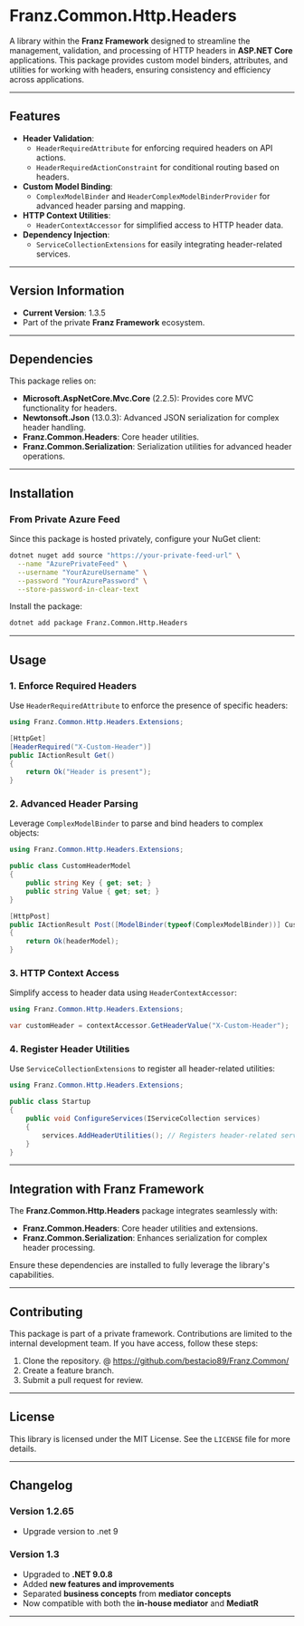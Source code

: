 ﻿# **Franz.Common.Http.Headers**

A library within the **Franz Framework** designed to streamline the management, validation, and processing of HTTP headers in **ASP.NET Core** applications. This package provides custom model binders, attributes, and utilities for working with headers, ensuring consistency and efficiency across applications.

---

## **Features**

- **Header Validation**:
  - `HeaderRequiredAttribute` for enforcing required headers on API actions.
  - `HeaderRequiredActionConstraint` for conditional routing based on headers.
- **Custom Model Binding**:
  - `ComplexModelBinder` and `HeaderComplexModelBinderProvider` for advanced header parsing and mapping.
- **HTTP Context Utilities**:
  - `HeaderContextAccessor` for simplified access to HTTP header data.
- **Dependency Injection**:
  - `ServiceCollectionExtensions` for easily integrating header-related services.

---

## **Version Information**

- **Current Version**:  1.3.5
- Part of the private **Franz Framework** ecosystem.

---

## **Dependencies**

This package relies on:
- **Microsoft.AspNetCore.Mvc.Core** (2.2.5): Provides core MVC functionality for headers.
- **Newtonsoft.Json** (13.0.3): Advanced JSON serialization for complex header handling.
- **Franz.Common.Headers**: Core header utilities.
- **Franz.Common.Serialization**: Serialization utilities for advanced header operations.

---

## **Installation**

### **From Private Azure Feed**
Since this package is hosted privately, configure your NuGet client:

```bash
dotnet nuget add source "https://your-private-feed-url" \
  --name "AzurePrivateFeed" \
  --username "YourAzureUsername" \
  --password "YourAzurePassword" \
  --store-password-in-clear-text
```

Install the package:

```bash
dotnet add package Franz.Common.Http.Headers  
```

---

## **Usage**

### **1. Enforce Required Headers**

Use `HeaderRequiredAttribute` to enforce the presence of specific headers:

```csharp
using Franz.Common.Http.Headers.Extensions;

[HttpGet]
[HeaderRequired("X-Custom-Header")]
public IActionResult Get()
{
    return Ok("Header is present");
}
```

### **2. Advanced Header Parsing**

Leverage `ComplexModelBinder` to parse and bind headers to complex objects:

```csharp
using Franz.Common.Http.Headers.Extensions;

public class CustomHeaderModel
{
    public string Key { get; set; }
    public string Value { get; set; }
}

[HttpPost]
public IActionResult Post([ModelBinder(typeof(ComplexModelBinder))] CustomHeaderModel headerModel)
{
    return Ok(headerModel);
}
```

### **3. HTTP Context Access**

Simplify access to header data using `HeaderContextAccessor`:

```csharp
using Franz.Common.Http.Headers.Extensions;

var customHeader = contextAccessor.GetHeaderValue("X-Custom-Header");
```

### **4. Register Header Utilities**

Use `ServiceCollectionExtensions` to register all header-related utilities:

```csharp
using Franz.Common.Http.Headers.Extensions;

public class Startup
{
    public void ConfigureServices(IServiceCollection services)
    {
        services.AddHeaderUtilities(); // Registers header-related services and utilities
    }
}
```

---

## **Integration with Franz Framework**

The **Franz.Common.Http.Headers** package integrates seamlessly with:
- **Franz.Common.Headers**: Core header utilities and extensions.
- **Franz.Common.Serialization**: Enhances serialization for complex header processing.

Ensure these dependencies are installed to fully leverage the library's capabilities.

---

## **Contributing**

This package is part of a private framework. Contributions are limited to the internal development team. If you have access, follow these steps:
1. Clone the repository. @ https://github.com/bestacio89/Franz.Common/
2. Create a feature branch.
3. Submit a pull request for review.

---

## **License**

This library is licensed under the MIT License. See the `LICENSE` file for more details.

---

## **Changelog**

### Version 1.2.65
- Upgrade version to .net 9

### Version 1.3
- Upgraded to **.NET 9.0.8**
- Added **new features and improvements**
- Separated **business concepts** from **mediator concepts**
- Now compatible with both the **in-house mediator** and **MediatR**
---

